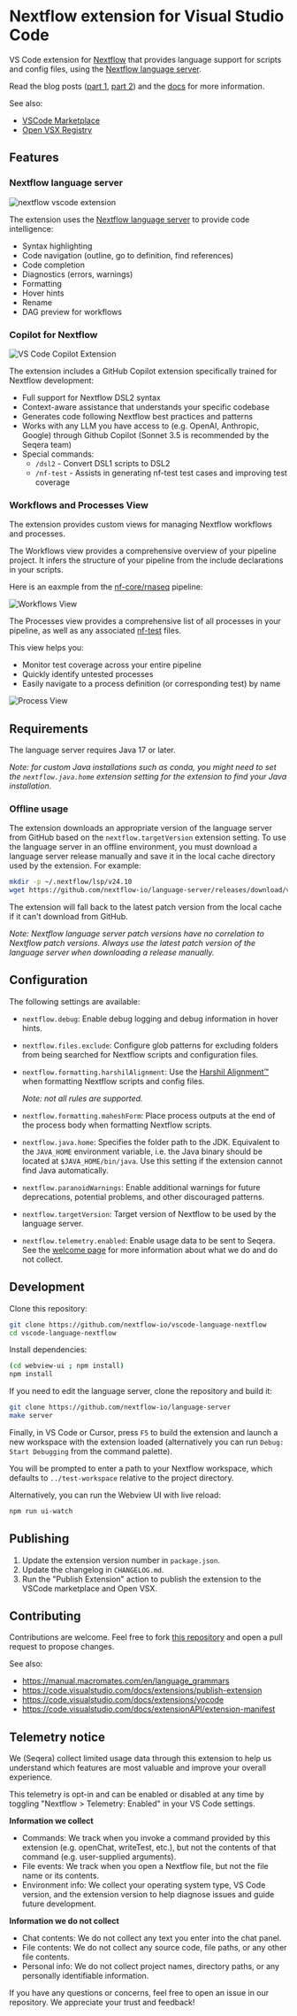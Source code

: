 # Nextflow extension for Visual Studio Code

VS Code extension for [Nextflow](https://www.nextflow.io/) that provides language support for scripts and config files, using the [Nextflow language server](https://github.com/nextflow-io/language-server).

Read the blog posts ([part 1](https://seqera.io/blog/modernizing-nextflow-developer-experience/), [part 2](https://seqera.io/blog/modernizing-nextflow-developer-experience-part-2/)) and the [docs](https://nextflow.io/docs/latest/vscode.html) for more information.

See also:

- [VSCode Marketplace](https://marketplace.visualstudio.com/items?itemName=nextflow.nextflow)
- [Open VSX Registry](https://www.open-vsx.org/extension/nextflow/nextflow)

## Features

### Nextflow language server

![nextflow vscode extension](images/vscode-nextflow.png)

The extension uses the [Nextflow language server](https://github.com/nextflow-io/language-server) to provide code intelligence:

- Syntax highlighting
- Code navigation (outline, go to definition, find references)
- Code completion
- Diagnostics (errors, warnings)
- Formatting
- Hover hints
- Rename
- DAG preview for workflows

### Copilot for Nextflow

![VS Code Copilot Extension](images/chat-usage.gif)

The extension includes a GitHub Copilot extension specifically trained for Nextflow development:

- Full support for Nextflow DSL2 syntax
- Context-aware assistance that understands your specific codebase
- Generates code following Nextflow best practices and patterns
- Works with any LLM you have access to (e.g. OpenAI, Anthropic, Google) through Github Copilot (Sonnet 3.5 is recommended by the Seqera team)
- Special commands:
  - `/dsl2` - Convert DSL1 scripts to DSL2
  - `/nf-test` - Assists in generating nf-test test cases and improving test coverage

### Workflows and Processes View

The extension provides custom views for managing Nextflow workflows and processes.

The Workflows view provides a comprehensive overview of your pipeline project. It infers the structure of your pipeline from the include declarations in your scripts.

Here is an eaxmple from the [nf-core/rnaseq](https://github.com/nf-core/rnaseq) pipeline:

![Workflows View](images/workflow_view.png)

The Processes view provides a comprehensive list of all processes in your pipeline, as well as any associated [nf-test](https://www.nf-test.com/) files.

This view helps you:
- Monitor test coverage across your entire pipeline
- Quickly identify untested processes
- Easily navigate to a process definition (or corresponding test) by name

![Process View](images/process_view.png)

## Requirements

The language server requires Java 17 or later.

*Note: for custom Java installations such as conda, you might need to set the `nextflow.java.home` extension setting for the extension to find your Java installation.*

### Offline usage

The extension downloads an appropriate version of the language server from GitHub based on the `nextflow.targetVersion` extension setting. To use the language server in an offline environment, you must download a language server release manually and save it in the local cache directory used by the extension. For example:

```bash
mkdir -p ~/.nextflow/lsp/v24.10
wget https://github.com/nextflow-io/language-server/releases/download/v24.10.0/language-server-all.jar -O ~/.nextflow/lsp/v24.10/v24.10.0.jar
```

The extension will fall back to the latest patch version from the local cache if it can't download from GitHub.

*Note: Nextflow language server patch versions have no correlation to Nextflow patch versions. Always use the latest patch version of the language server when downloading a release manually.*

## Configuration

The following settings are available:

- `nextflow.debug`: Enable debug logging and debug information in hover hints.

- `nextflow.files.exclude`: Configure glob patterns for excluding folders from being searched for Nextflow scripts and configuration files.

- `nextflow.formatting.harshilAlignment`: Use the [Harshil Alignment™️](https://nf-co.re/docs/contributing/code_editors_and_styling/harshil_alignment) when formatting Nextflow scripts and config files.

  *Note: not all rules are supported.*

- `nextflow.formatting.maheshForm`: Place process outputs at the end of the process body when formatting Nextflow scripts.

- `nextflow.java.home`: Specifies the folder path to the JDK. Equivalent to the `JAVA_HOME` environment variable, i.e. the Java binary should be located at `$JAVA_HOME/bin/java`. Use this setting if the extension cannot find Java automatically.

- `nextflow.paranoidWarnings`: Enable additional warnings for future deprecations, potential problems, and other discouraged patterns.

- `nextflow.targetVersion`: Target version of Nextflow to be used by the language server.

- `nextflow.telemetry.enabled`: Enable usage data to be sent to Seqera. See the [welcome page](./src/welcomePage/welcome-vscode.md) for more information about what we do and do not collect.

## Development

Clone this repository:

```bash
git clone https://github.com/nextflow-io/vscode-language-nextflow
cd vscode-language-nextflow
```

Install dependencies:

```bash
(cd webview-ui ; npm install)
npm install
```

If you need to edit the language server, clone the repository and build it:

```bash
git clone https://github.com/nextflow-io/language-server
make server
```

Finally, in VS Code or Cursor, press `F5` to build the extension and launch a new workspace with the extension loaded (alternatively you can run `Debug: Start Debugging` from the command palette).

You will be prompted to enter a path to your Nextflow workspace, which defaults to `../test-workspace` relative to the project directory.

Alternatively, you can run the Webview UI with live reload:

```bash
npm run ui-watch
```

## Publishing

1. Update the extension version number in `package.json`.
2. Update the changelog in `CHANGELOG.md`.
3. Run the "Publish Extension" action to publish the extension to the VSCode marketplace and Open VSX.

## Contributing

Contributions are welcome. Feel free to fork [this repository](https://github.com/nextflow-io/vscode-language-nextflow) and open a pull request to propose changes.

See also:

- https://manual.macromates.com/en/language_grammars
- https://code.visualstudio.com/docs/extensions/publish-extension
- https://code.visualstudio.com/docs/extensions/yocode
- https://code.visualstudio.com/docs/extensionAPI/extension-manifest

## Telemetry notice

We (Seqera) collect limited usage data through this extension to help us understand which features are most valuable and improve your overall experience.

This telemetry is opt-in and can be enabled or disabled at any time by toggling "Nextflow > Telemetry: Enabled" in your VS Code settings.

**Information we collect**

- Commands: We track when you invoke a command provided by this extension (e.g. openChat, writeTest, etc.), but not the contents of that command (e.g. user-supplied arguments).
- File events: We track when you open a Nextflow file, but not the file name or its contents.
- Environment info: We collect your operating system type, VS Code version, and the extension version to help diagnose issues and guide future development.

**Information we do not collect**

- Chat contents: We do not collect any text you enter into the chat panel.
- File contents: We do not collect any source code, file paths, or any other file contents.
- Personal info: We do not collect project names, directory paths, or any personally identifiable information.

If you have any questions or concerns, feel free to open an issue in our repository. We appreciate your trust and feedback!
